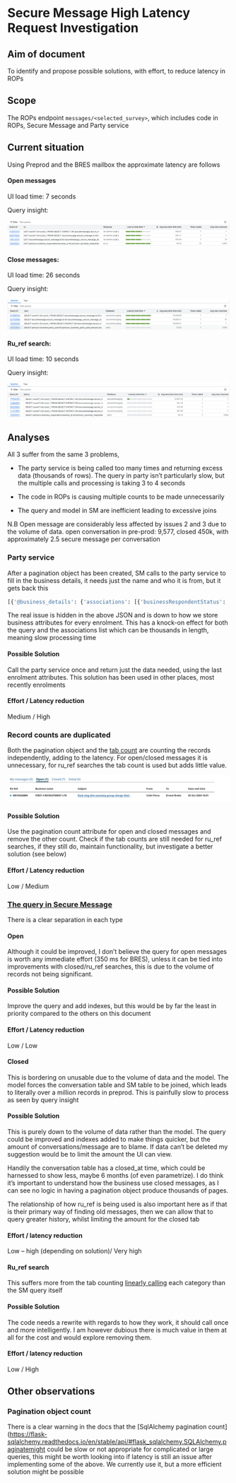 # Secure Message High Latency Request Investigation 

## Aim of document 

To identify and propose possible solutions, with effort, to reduce latency in ROPs  

## Scope 

The ROPs endpoint ```messages/<selected_survey>```, which includes code in ROPs, Secure Message and Party service
 
## Current situation 

Using Preprod and the BRES mailbox the approximate latency are follows 

#### Open messages  

UI load time: 7 seconds  

Query insight: 

 ![query insights open messages](images/query-insights-open-messages.png)

#### Close messages:  

UI load time: 26 seconds 

Query insight: 

![query insights closed messages](images/query-insights-closed-messages.png)

#### Ru_ref search:  

UI load time: 10 seconds 

Query insight: 

![query insights ru_ref messages](images/query-insights-ru_ref-messages.png)
 

## Analyses 

All 3 suffer from the same 3 problems,  

- The party service is being called too many times and returning excess data (thousands of rows). The query in party isn’t particularly slow, but the multiple calls and processing is taking 3 to 4 seconds  

- The code in ROPs is causing multiple counts to be made unnecessarily 

- The query and model in SM are inefficient leading to excessive joins 


N.B Open message are considerably less affected by issues 2 and 3 due to the volume of data. open conversation in pre-prod: 9,577, closed 450k, with approximately 2.5 secure message per conversation 

 
### Party service 

After a pagination object has been created, SM calls to the party service to fill in the business details, it needs just the name and who it is from, but it gets back this 

```bash
[{'@business_details': {'associations': [{'businessRespondentStatus': 'ACTIVE', 'enrolments': [{'enrolmentStatus': 'ENABLED', 'surveyId': '02b9c366-7397-42f7-942a-76dc5876d86d'}], 'partyId': '5c185011-a174-41e1-81cc-eeb9a8db673f'}], 'id': '4be6b869-d8be-4299-8bd6-7cb4e1145401', 'name': 'RUNAME1_COMPANY1 RUNNAME2_COMPANY1', 'sampleSummaryId': '5b210fe8-9596-42dc-b4e3-bcac0161aaa2', 'sampleUnitRef': '49900000001', 'sampleUnitType': 'B', 'trading_as': 'TOTAL UK ACTIVITY'}, '@msg_from': {'emailAddress': 'uaa_user@ons.gov.uk', 'firstName': 'ONSname', 'id': '25a7f019-14c5-46d3-83bc-7e409752df58', 'lastName': 'User'}, '@msg_to': [{'associations': [{'businessRespondentStatus': 'ACTIVE', 'enrolments': [{'enrolmentStatus': 'ENABLED', 'surveyId': '02b9c366-7397-42f7-942a-76dc5876d86d'}], 'partyId': '4be6b869-d8be-4299-8bd6-7cb4e1145401', 'sampleUnitRef': '49900000001'}], 'emailAddress': 'example@example.com', 'firstName': 'john', 'id': '5c185011-a174-41e1-81cc-eeb9a8db673f', 'lastName': 'doe', 'sampleUnitType': 'BI', 'status': 'ACTIVE', 'telephone': '07772257772'}], '_links': {'self': {'href': 'http://localhost:5050/message/156fe6a1-3f84-490c-b325-009ed8e6ed07'}}, 'body': 'test body', 'business_id': '4be6b869-d8be-4299-8bd6-7cb4e1145401', 'case_id': '', 'exercise_id': '', 'from_internal': True, 'labels': ['SENT'], 'msg_from': '25a7f019-14c5-46d3-83bc-7e409752df58', 'msg_id': '156fe6a1-3f84-490c-b325-009ed8e6ed07', 'msg_to': ['5c185011-a174-41e1-81cc-eeb9a8db673f'], 'read_date': 'None', 'sent_date': '2025-10-07 08:32:41.694830', 'subject': 'test', 'survey_id': '02b9c366-7397-42f7-942a-76dc5876d86d', 'thread_id': '156fe6a1-3f84-490c-b325-009ed8e6ed07'}] 
```

The real issue is hidden in the above JSON and is down to how we store business attributes for every enrolment. This has a knock-on effect for both the query and the associations list which can be thousands in length, meaning slow processing time 

#### Possible Solution 

Call the party service once and return just the data needed, using the last enrolment attributes. This solution has been used in other places, most recently enrolments 

#### Effort / Latency reduction 

Medium / High 



### Record counts are duplicated 

Both the pagination object and the [tab count](https://github.com/ONSdigital/response-operations-ui/blob/main/response_operations_ui/views/messages.py#L497) are counting the records independently, adding to the latency. For open/closed messages it is unnecessary, for ru_ref searches the tab count is used but adds little value. 

![ru_ref tab counts](images/ru_ref_tab_counts.png)

#### Possible Solution 

Use the pagination count attribute for open and closed messages and remove the other count. Check if the tab counts are still needed for ru_ref searches, if they still do, maintain functionality, but investigate a better solution (see below) 

#### Effort / Latency reduction 

Low / Medium 


### [The query in Secure Message](https://github.com/ONSdigital/ras-secure-message/blob/main/secure_message/repository/retriever.py#L126)


There is a clear separation in each type 

#### Open 

Although it could be improved, I don’t believe the query for open messages is worth any immediate effort (350 ms for BRES), unless it can be tied into improvements with closed/ru_ref searches, this is due to the volume of records not being significant. 

#### Possible Solution 

Improve the query and add indexes, but this would be by far the least in priority compared to the others on this document 

#### Effort / Latency reduction 

Low / Low 


#### Closed 

This is bordering on unusable due to the volume of data and the model. The model forces the conversation table and SM table to be joined, which leads to literally over a million records in preprod. This is painfully slow to process as seen by query insight 

#### Possible Solution 

This is purely down to the volume of data rather than the model. The query could be improved and indexes added to make things quicker, but the amount of conversations/message are to blame. If data can’t be deleted my suggestion would be to limit the amount the UI can view.  

Handily the conversation table has a closed_at time, which could be harnessed to show less, maybe 6 months (of even parametrize). I do think it’s important to understand how the business use closed messages, as I can see no logic in having a pagination object produce thousands of pages.  

The relationship of how ru_ref is being used is also important here as if that is their primary way of finding old messages, then we can allow that to query greater history, whilst limiting the amount for the closed tab 

#### Effort / latency reduction 

Low – high (depending on solution)/ Very high 


#### Ru_ref search 

This suffers more from the tab counting [linearly calling](https://github.com/ONSdigital/ras-secure-message/blob/main/secure_message/repository/retriever.py#L94)  each category than the SM query itself 

#### Possible Solution 

The code needs a rewrite with regards to how they work, it should call once and more intelligently. I am however dubious there is much value in them at all for the cost and would explore removing them.  

#### Effort / latency reduction 

Low / High 


## Other observations 

### Pagination object count 

There is a clear warning in the docs that the [SqlAlchemy pagination count](https://flask-sqlalchemy.readthedocs.io/en/stable/api/#flask_sqlalchemy.SQLAlchemy.paginatemight could be slow or not appropriate for complicated or large queries, this might be worth looking into if latency is still an issue after implementing some of the above. We currently use it, but a more efficient solution might be possible 